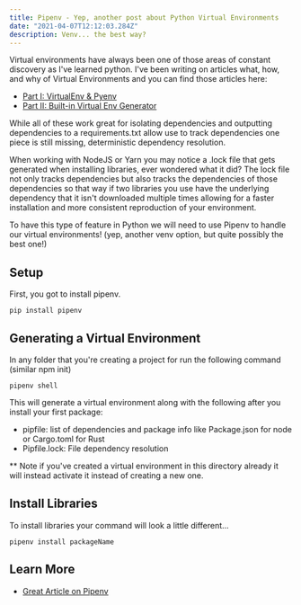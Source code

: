 ```yaml
---
title: Pipenv - Yep, another post about Python Virtual Environments
date: "2021-04-07T12:12:03.284Z"
description: Venv... the best way?
---
```


Virtual environments have always been one of those areas of constant discovery as I've learned python. I've been writing on articles what, how, and why of Virtual Environments and you can find those articles here:

- [Part I: VirtualEnv & Pyenv](https://tuts.alexmercedcoder.com/2021/1/pythonvirtualenv/)
- [Part II: Built-in Virtual Env Generator](https://tuts.alexmercedcoder.com/2021/3/rivisitingpyenv/)

While all of these work great for isolating dependencies and outputting dependencies to a requirements.txt allow use to track dependencies one piece is still missing, deterministic dependency resolution.

When working with NodeJS or Yarn you may notice a .lock file that gets generated when installing libraries, ever wondered what it did? The lock file not only tracks dependencies but also tracks the dependencies of those dependencies so that way if two libraries you use have the underlying dependency that it isn't downloaded multiple times allowing for a faster installation and more consistent reproduction of your environment.

To have this type of feature in Python we will need to use Pipenv to handle our virtual environments! (yep, another venv option, but quite possibly the best one!)

## Setup

First, you got to install pipenv.

```
pip install pipenv
```

## Generating a Virtual Environment

In any folder that you're creating a project for run the following command (similar npm init)

```
pipenv shell
```

This will generate a virtual environment along with the following after you install your first package:

- pipfile: list of dependencies and package info like Package.json for node or Cargo.toml for Rust
- Pipfile.lock: File dependency resolution

** Note if you've created a virtual environment in this directory already it will instead activate it instead of creating a new one.

## Install Libraries

To install libraries your command will look a little different...

```
pipenv install packageName
```

## Learn More

- [Great Article on Pipenv](https://realpython.com/pipenv-guide/)